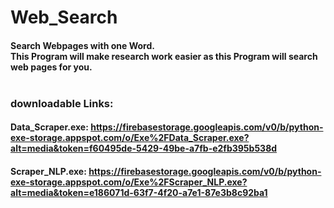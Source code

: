 # Web_Search<br>

#### Search Webpages with one Word.<br> This Program will make research work easier as this Program will search web pages for you.<br><br>

### downloadable Links:
#### Data_Scraper.exe: https://firebasestorage.googleapis.com/v0/b/python-exe-storage.appspot.com/o/Exe%2FData_Scraper.exe?alt=media&token=f60495de-5429-49be-a7fb-e2fb395b538d
#### Scraper_NLP.exe: https://firebasestorage.googleapis.com/v0/b/python-exe-storage.appspot.com/o/Exe%2FScraper_NLP.exe?alt=media&token=e186071d-63f7-4f20-a7e1-87e3b8c92ba1
